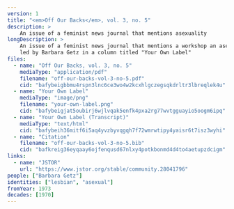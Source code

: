 ```yaml
---
version: 1
title: "<em>Off Our Backs</em>, vol. 3, no. 5"
description: >
    An issue of a feminist news journal that mentions asexuality
longDescription: >
    An issue of a feminist news journal that mentions a workshop an asexuality
    led by Barbara Getz in a column titled "Your Own Label"
files:
  - name: "Off Our Backs, vol. 3, no. 5"
    mediaType: "application/pdf"
    filename: "off-our-backs-vol-3-no-5.pdf"
    cid: "bafybeigbbmu4rspn3lnc6ce3wo4w2kcxhlgczegsqkdrltr3lbreqlek4u"
  - name: "Your Own Label"
    mediaType: "image/png"
    filename: "your-own-label.png"
    cid: "bafybeigjat5oubirj6wjlvqak5enfk4pxa2rg77wvtgguayio5oogm6ipq"
  - name: "Your Own Label (Transcript)"
    mediaType: "text/html"
    cid: "bafybeih36mitf6i5aq4yvzbyvqgqh7f72wmrwtipy4yaisr6t7isz3wyhi"
  - name: "Citation"
    filename: "off-our-backs-vol-3-no-5.bib"
    cid: "bafkreig36eyqaay6ojfenqusd67nlxy4potkbonmd4d4to4aetupzdcigm"
links:
  - name: "JSTOR"
    url: "https://www.jstor.org/stable/community.28041796"
people: ["Barbara Getz"]
identities: ["lesbian", "asexual"]
fromYear: 1973
decades: [1970]
---
```

